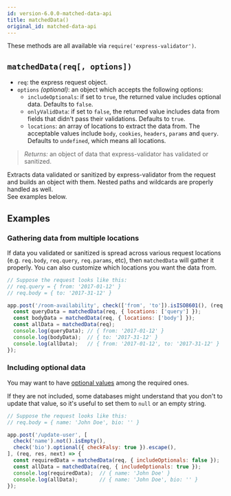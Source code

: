 ```yaml
---
id: version-6.0.0-matched-data-api
title: matchedData()
original_id: matched-data-api
---
```


These methods are all available via `require('express-validator')`.

## `matchedData(req[, options])`
- `req`: the express request object.
- `options` *(optional)*: an object which accepts the following options:
  - `includeOptionals`: if set to `true`, the returned value includes optional data. Defaults to `false`.
  - `onlyValidData`: if set to `false`, the returned value includes data from fields
    that didn't pass their validations. Defaults to `true`.
  - `locations`: an array of locations to extract the data from. The acceptable values include
    `body`, `cookies`, `headers`, `params` and `query`. Defaults to `undefined`, which means all locations.
> *Returns:* an object of data that express-validator has validated or sanitized.

Extracts data validated or sanitized by express-validator from the request and builds
an object with them. Nested paths and wildcards are properly handled as well.  
See examples below.

## Examples
### Gathering data from multiple locations
If data you validated or sanitized is spread across various request locations
(e.g. `req.body`, `req.query`, `req.params`, etc), then `matchedData` will gather it properly.
You can also customize which locations you want the data from.

```js
// Suppose the request looks like this:
// req.query = { from: '2017-01-12' }
// req.body = { to: '2017-31-12' }

app.post('/room-availability', check(['from', 'to']).isISO8601(), (req, res, next) => {
  const queryData = matchedData(req, { locations: ['query'] });
  const bodyData = matchedData(req, { locations: ['body'] });
  const allData = matchedData(req);
  console.log(queryData); // { from: '2017-01-12' }
  console.log(bodyData);  // { to: '2017-31-12' }
  console.log(allData);   // { from: '2017-01-12', to: '2017-31-12' }
});
```

### Including optional data
You may want to have [optional values](api-validation-chain.md#optionaloptions) among the required ones.

If they are not included, some databases might understand that you don't to update that value,
so it's useful to set them to `null` or an empty string.

```js
// Suppose the request looks like this:
// req.body = { name: 'John Doe', bio: '' }

app.post('/update-user', [
  check('name').not().isEmpty(),
  check('bio').optional({ checkFalsy: true }).escape(),
], (req, res, next) => {
  const requiredData = matchedData(req, { includeOptionals: false });
  const allData = matchedData(req, { includeOptionals: true });
  console.log(requiredData);  // { name: 'John Doe' }
  console.log(allData);       // { name: 'John Doe', bio: '' }
});
```